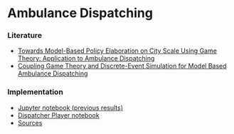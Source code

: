 Ambulance Dispatching 
==

### Literature
* [Towards Model-Based Policy Elaboration on City
Scale Using Game Theory: Application
to Ambulance Dispatching](Ambulance%20Dispatching.pdf)
* [Coupling Game Theory and Discrete-Event Simulation for Model Based Ambulance Dispatching](YSC2018%20-%20Fu.pdf)


### Implementation
* [Jupyter notebook (previous results)](GT.ipynb)
* [Dispatcher Player notebook](Dispatcher%20Agent.ipynb)
* [Sources](/src)

